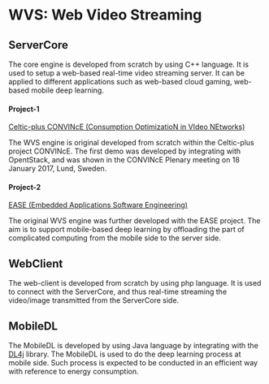 # WVS: Web Video Streaming


## ServerCore
The core engine is developed from scratch by using C++ language. It is used to setup a web-based real-time video streaming server. It can be applied to different applications such as web-based cloud gaming, web-based mobile deep learning.

#### Project-1 

[Celtic-plus CONVINcE (Consumption OptimizatioN in VIdeo NEtworks)](https://convince.wp.tem-tsp.eu/home/)

The WVS engine is original developed from scratch within the Celtic-plus project CONVINcE. The first demo was developed by integrating with OpentStack, and was shown in the CONVINcE Plenary meeting on 18 January 2017, Lund, Sweden.

#### Project-2 

[EASE (Embedded Applications Software Engineering)](http://ease.cs.lth.se/)

The original WVS engine was further developed with the EASE project. The aim is to support mobile-based deep learning by offloading the part of complicated computing from the mobile side to the server side.

## WebClient
The web-client is developed from scratch by using php language. It is used to connect with the ServerCore, and thus real-time streaming the video/image transmitted from the ServerCore side.

## MobileDL
The MobileDL is developed by using Java language by integrating with the [DL4j](https://deeplearning4j.org/android) library. The MobileDL is used to do the deep learning process at mobile side. Such process is expected to be conducted in an efficient way with reference to energy consumption.

